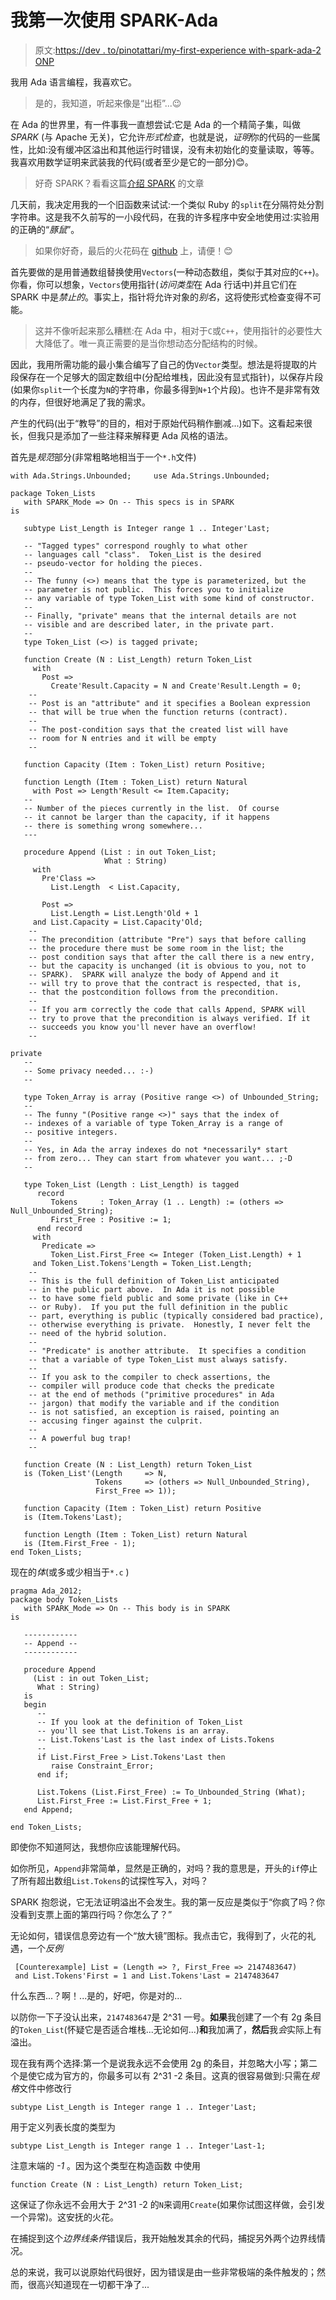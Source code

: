 # 我第一次使用 SPARK-Ada

> 原文:[https://dev . to/pinotattari/my-first-experience with-spark-ada-2 ONP](https://dev.to/pinotattari/my-first-experience-with-spark-ada-2onp)

我用 Ada 语言编程，我喜欢它。

> 是的，我知道，听起来像是“出柜”...😉

在 Ada 的世界里，有一件事我一直想尝试:它是 Ada 的一个精简子集，叫做 *SPARK* (与 Apache 无关)，它允许*形式检查*，也就是说，*证明*你的代码的一些属性，比如:没有缓冲区溢出和其他运行时错误，没有未初始化的变量读取，等等。我喜欢用数学证明来武装我的代码(或者至少是它的一部分)😊。

> 好奇 SPARK？看看这篇[介绍 SPARK](https://learn.adacore.com/courses/intro-to-spark/index.html) 的文章

几天前，我决定用我的一个旧函数来试试:一个类似 Ruby 的`split`在分隔符处分割字符串。这是我不久前写的一小段代码，在我的许多程序中安全地使用过:实验用的正确的“*豚鼠*”。

> 如果你好奇，最后的火花码在 [github](https://github.com/fintatarta/ada-tokenizer) 上，请便！😊

首先要做的是用普通数组替换使用`Vectors`(一种动态数组，类似于其对应的`C++`)。你看，你可以想象，`Vectors`使用指针(*访问类型*在 Ada 行话中)并且它们在 SPARK 中是*禁止的*。事实上，指针将允许对象的*别名*，这将使形式检查变得不可能。

> 这并不像听起来那么糟糕:在 Ada 中，相对于`C`或`C++`，使用指针的必要性大大降低了。唯一真正需要的是当你想动态分配结构的时候。

因此，我用所需功能的最小集合编写了自己的伪`Vector`类型。想法是将提取的片段保存在一个足够大的固定数组中(分配给堆栈，因此没有显式指针)，以保存片段(如果你`split`一个长度为`N`的字符串，你最多得到`N+1`个片段)。也许不是非常有效的内存，但很好地满足了我的需求。

产生的代码(出于“教导”的目的，相对于原始代码稍作删减...)如下。这看起来很长，但我只是添加了一些注释来解释更 Ada 风格的语法。

首先是*规范*部分(非常粗略地相当于一个`*.h`文件)

```
with Ada.Strings.Unbounded;     use Ada.Strings.Unbounded;

package Token_Lists 
   with SPARK_Mode => On -- This specs is in SPARK
is

   subtype List_Length is Integer range 1 .. Integer'Last;

   -- "Tagged types" correspond roughly to what other 
   -- languages call "class".  Token_List is the desired
   -- pseudo-vector for holding the pieces. 
   --
   -- The funny (<>) means that the type is parameterized, but the
   -- parameter is not public.  This forces you to initialize 
   -- any variable of type Token_List with some kind of constructor.
   --
   -- Finally, "private" means that the internal details are not
   -- visible and are described later, in the private part. 
   --
   type Token_List (<>) is tagged private;

   function Create (N : List_Length) return Token_List
     with
       Post =>
         Create'Result.Capacity = N and Create'Result.Length = 0;
    --
    -- Post is an "attribute" and it specifies a Boolean expression
    -- that will be true when the function returns (contract). 
    --
    -- The post-condition says that the created list will have 
    -- room for N entries and it will be empty
    --

   function Capacity (Item : Token_List) return Positive;

   function Length (Item : Token_List) return Natural
     with Post => Length'Result <= Item.Capacity;
   --
   -- Number of the pieces currently in the list.  Of course 
   -- it cannot be larger than the capacity, if it happens 
   -- there is something wrong somewhere...
   ---

   procedure Append (List : in out Token_List;
                     What : String)
     with
       Pre'Class =>
         List.Length  < List.Capacity,

       Post =>
         List.Length = List.Length'Old + 1
     and List.Capacity = List.Capacity'Old;
    -- 
    -- The precondition (attribute "Pre") says that before calling
    -- the procedure there must be some room in the list; the
    -- post condition says that after the call there is a new entry,
    -- but the capacity is unchanged (it is obvious to you, not to
    -- SPARK).  SPARK will analyze the body of Append and it 
    -- will try to prove that the contract is respected, that is, 
    -- that the postcondition follows from the precondition.
    --
    -- If you arm correctly the code that calls Append, SPARK will
    -- try to prove that the precondition is always verified. If it 
    -- succeeds you know you'll never have an overflow!
    --

private
   --
   -- Some privacy needed... :-)
   --

   type Token_Array is array (Positive range <>) of Unbounded_String;
   --
   -- The funny "(Positive range <>)" says that the index of 
   -- indexes of a variable of type Token_Array is a range of
   -- positive integers. 
   -- 
   -- Yes, in Ada the array indexes do not *necessarily* start
   -- from zero... They can start from whatever you want... ;-D
   --

   type Token_List (Length : List_Length) is tagged
      record
         Tokens     : Token_Array (1 .. Length) := (others => Null_Unbounded_String);
         First_Free : Positive := 1;
      end record
     with 
       Predicate => 
         Token_List.First_Free <= Integer (Token_List.Length) + 1
     and Token_List.Tokens'Length = Token_List.Length;
    -- 
    -- This is the full definition of Token_List anticipated 
    -- in the public part above.  In Ada it is not possible 
    -- to have some field public and some private (like in C++
    -- or Ruby).  If you put the full definition in the public
    -- part, everything is public (typically considered bad practice),
    -- otherwise everything is private.  Honestly, I never felt the
    -- need of the hybrid solution.
    -- 
    -- "Predicate" is another attribute.  It specifies a condition
    -- that a variable of type Token_List must always satisfy.
    --
    -- If you ask to the compiler to check assertions, the 
    -- compiler will produce code that checks the predicate
    -- at the end of methods ("primitive procedures" in Ada 
    -- jargon) that modify the variable and if the condition 
    -- is not satisfied, an exception is raised, pointing an
    -- accusing finger against the culprit. 
    --
    -- A powerful bug trap!
    --

   function Create (N : List_Length) return Token_List
   is (Token_List'(Length     => N,
                   Tokens     => (others => Null_Unbounded_String),
                   First_Free => 1));

   function Capacity (Item : Token_List) return Positive
   is (Item.Tokens'Last);

   function Length (Item : Token_List) return Natural
   is (Item.First_Free - 1);
end Token_Lists; 
```

现在的*体*(或多或少相当于`*.c` )

```
pragma Ada_2012;
package body Token_Lists 
   with SPARK_Mode => On -- This body is in SPARK
is

   ------------
   -- Append --
   ------------

   procedure Append
     (List : in out Token_List;
      What : String)
   is
   begin
      --
      -- If you look at the definition of Token_List 
      -- you'll see that List.Tokens is an array. 
      -- List.Tokens'Last is the last index of Lists.Tokens
      -- 
      if List.First_Free > List.Tokens'Last then
         raise Constraint_Error;
      end if;

      List.Tokens (List.First_Free) := To_Unbounded_String (What);
      List.First_Free := List.First_Free + 1;
   end Append;

end Token_Lists; 
```

即使你不知道阿达，我想你应该能理解代码。

如你所见，`Append`非常简单，显然是正确的，对吗？我的意思是，开头的`if`停止了所有超出数组`List.Tokens`的试探性写入，对吗？

SPARK 抱怨说，它无法证明溢出不会发生。我的第一反应是类似于“你疯了吗？你没看到支票上面的第四行吗？你怎么了？”

无论如何，错误信息旁边有一个“放大镜”图标。我点击它，我得到了，火花的礼遇，一个*反例*

```
 [Counterexample] List = (Length => ?, First_Free => 2147483647) 
 and List.Tokens'First = 1 and List.Tokens'Last = 2147483647 
```

什么东西...？啊！...是的，好吧，你是对的...

以防你一下子没认出来，`2147483647`是 2^31 一号。**如果**我创建了一个有 2g 条目的`Token_List`(怀疑它是否适合堆栈...无论如何...)**和**我加满了，**然后**我*会*实际上有溢出。

现在我有两个选择:第一个是说我永远不会使用 2g 的条目，并忽略大小写；第二个是使它成为官方的，你最多可以有 2^31 -2 条目。这真的很容易做到:只需在*规格*文件中修改行

```
subtype List_Length is Integer range 1 .. Integer'Last; 
```

用于定义列表长度的类型为

```
subtype List_Length is Integer range 1 .. Integer'Last-1; 
```

注意末端的 *-1* 。因为这个类型在构造函数
中使用

```
function Create (N : List_Length) return Token_List; 
```

这保证了你永远不会用大于 2^31 -2 的`N`来调用`Create`(如果你试图这样做，会引发一个异常)。这安抚的火花。

在捕捉到这个*边界线条件*错误后，我开始触发其余的代码，捕捉另外两个边界线情况。

总的来说，我可以说原始代码很好，因为错误是由一些非常极端的条件触发的；然而，很高兴知道现在一切都干净了...